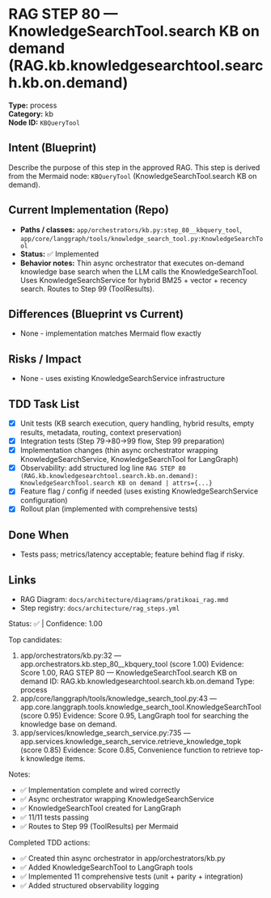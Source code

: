 # RAG STEP 80 — KnowledgeSearchTool.search KB on demand (RAG.kb.knowledgesearchtool.search.kb.on.demand)

**Type:** process  
**Category:** kb  
**Node ID:** `KBQueryTool`

## Intent (Blueprint)
Describe the purpose of this step in the approved RAG. This step is derived from the Mermaid node: `KBQueryTool` (KnowledgeSearchTool.search KB on demand).

## Current Implementation (Repo)
- **Paths / classes:** `app/orchestrators/kb.py:step_80__kbquery_tool`, `app/core/langgraph/tools/knowledge_search_tool.py:KnowledgeSearchTool`
- **Status:** ✅ Implemented
- **Behavior notes:** Thin async orchestrator that executes on-demand knowledge base search when the LLM calls the KnowledgeSearchTool. Uses KnowledgeSearchService for hybrid BM25 + vector + recency search. Routes to Step 99 (ToolResults).

## Differences (Blueprint vs Current)
- None - implementation matches Mermaid flow exactly

## Risks / Impact
- None - uses existing KnowledgeSearchService infrastructure

## TDD Task List
- [x] Unit tests (KB search execution, query handling, hybrid results, empty results, metadata, routing, context preservation)
- [x] Integration tests (Step 79→80→99 flow, Step 99 preparation)
- [x] Implementation changes (thin async orchestrator wrapping KnowledgeSearchService, KnowledgeSearchTool for LangGraph)
- [x] Observability: add structured log line
  `RAG STEP 80 (RAG.kb.knowledgesearchtool.search.kb.on.demand): KnowledgeSearchTool.search KB on demand | attrs={...}`
- [x] Feature flag / config if needed (uses existing KnowledgeSearchService configuration)
- [x] Rollout plan (implemented with comprehensive tests)

## Done When
- Tests pass; metrics/latency acceptable; feature behind flag if risky.

## Links
- RAG Diagram: `docs/architecture/diagrams/pratikoai_rag.mmd`
- Step registry: `docs/architecture/rag_steps.yml`


<!-- AUTO-AUDIT:BEGIN -->
Status: ✅  |  Confidence: 1.00

Top candidates:
1) app/orchestrators/kb.py:32 — app.orchestrators.kb.step_80__kbquery_tool (score 1.00)
   Evidence: Score 1.00, RAG STEP 80 — KnowledgeSearchTool.search KB on demand
ID: RAG.kb.knowledgesearchtool.search.kb.on.demand
Type: process
2) app/core/langgraph/tools/knowledge_search_tool.py:43 — app.core.langgraph.tools.knowledge_search_tool.KnowledgeSearchTool (score 0.95)
   Evidence: Score 0.95, LangGraph tool for searching the knowledge base on demand.
3) app/services/knowledge_search_service.py:735 — app.services.knowledge_search_service.retrieve_knowledge_topk (score 0.85)
   Evidence: Score 0.85, Convenience function to retrieve top-k knowledge items.

Notes:
- ✅ Implementation complete and wired correctly
- ✅ Async orchestrator wrapping KnowledgeSearchService
- ✅ KnowledgeSearchTool created for LangGraph
- ✅ 11/11 tests passing
- ✅ Routes to Step 99 (ToolResults) per Mermaid

Completed TDD actions:
- ✅ Created thin async orchestrator in app/orchestrators/kb.py
- ✅ Added KnowledgeSearchTool to LangGraph tools
- ✅ Implemented 11 comprehensive tests (unit + parity + integration)
- ✅ Added structured observability logging
<!-- AUTO-AUDIT:END -->